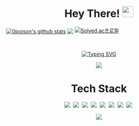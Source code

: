 <h1 align="center"> Hey There! <img src="https://raw.githubusercontent.com/MartinHeinz/MartinHeinz/master/wave.gif" width="30px"> </h1>

<a href="https://github.com/0poison/github-readme-stats"><img align="center" src="https://github-readme-stats.vercel.app/api?username=0poison&show_icons=true&include_all_commits=true&theme=onedark&hide_border=true" alt="0poison's github stats" /></a>
<a href="https://github.com/0poison/github-readme-stats"><img align="center" src="https://github-readme-stats.vercel.app/api/top-langs/?username=0poison&layout=compact&theme=onedark&hide_border=true" /></a>
[![Solved.ac프로필](http://mazassumnida.wtf/api/v2/generate_badge?boj={sjyun0112})](https://solved.ac/{sjyun0112})

<br>
<p align="center"><a href="https://git.io/typing-svg"><img src="https://readme-typing-svg.demolab.com?font=Fira+Code&pause=1000&width=435&lines=I+am+a+Backend+and+Java+developer.;I+am+improving+myself.;I+am+chasing+innovations+endlessly." alt="Typing SVG" /></a></p>
<p align="center"><img align="center"src="https://github-profile-trophy.vercel.app/?username=0poison&theme=onedark&no-frame=true&row=1&&margin-w=20&no-bg=true"</a></p>


<h1 align="center"> Tech Stack</h1>


<p align="center"/>
<img src="https://img.shields.io/badge/Java-007396?style=plastic&logo=Java&logoColor=white"/></a>&nbsp;
<img src="https://img.shields.io/badge/Spring-6DB33F?style=plastic&logo=Spring&logoColor=white"/></a>&nbsp;
<img src="https://img.shields.io/badge/SpringBoot-6DB33F?style=plastic&logo=SpringBoot&logoColor=white"/></a>&nbsp;
<img src="https://img.shields.io/badge/JavaScript-F7DF1E?style=plastic&logo=JavaScript&logoColor=white"/></a>&nbsp;
<img src="https://img.shields.io/badge/Oracle-F80000?style=plastic&logo=Oracle&logoColor=white"/></a>&nbsp;
<img src="https://img.shields.io/badge/HTML5-E34F26?style=plastic&logo=HTML5&logoColor=white"/></a>&nbsp;
<img src="https://img.shields.io/badge/CSS3-1572B6?style=plastic&logo=CSS3&logoColor=white"/></a>&nbsp;
<img src="https://img.shields.io/badge/Eclipse%20IDE-2C2255.svg?&style=plastic&logo=Eclipse%20IDE&logoColor=white"/></a>&nbsp;


<p align="center">
  <img src="https://capsule-render.vercel.app/api?type=waving&color=gradient&height=60&section=footer"/>
</p>
